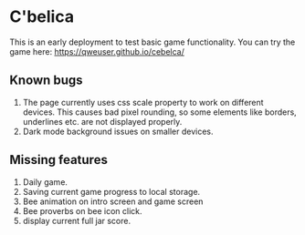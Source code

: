 # C'belica

This is an early deployment to test basic game functionality.
You can try the game here: https://qweuser.github.io/cebelca/

## Known bugs

1. The page currently uses css scale property to work on different devices. This causes bad pixel rounding, so some elements like borders, underlines etc. are not displayed properly.
2. Dark mode background issues on smaller devices.

## Missing features

1. Daily game.
2. Saving current game progress to local storage.
3. Bee animation on intro screen and game screen
4. Bee proverbs on bee icon click.
5. display current full jar score.
